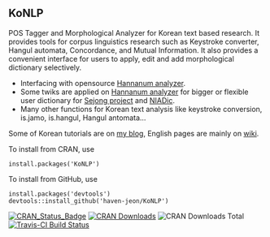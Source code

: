 KoNLP
---------------

POS Tagger and Morphological Analyzer for Korean text based research. It provides tools for corpus linguistics research such as Keystroke converter, Hangul automata, Concordance, and Mutual Information. It also provides a convenient interface for users to apply, edit and add morphological dictionary selectively. 

  - Interfacing with opensource [Hannanum analyzer](http://semanticweb.kaist.ac.kr/home/index.php/HanNanum).
  - Some twiks are applied on [Hannanum analyzer](https://github.com/haven-jeon/HanNanum-Analyzer) for bigger or flexible user dictionary for [Sejong project](http://www.sejong.or.kr/) and [NIADic](https://github.com/haven-jeon/NIADic). 
  - Many other functions for Korean text analysis like keystroke conversion, is.jamo, is.hangul, Hangul antomata...   

Some of Korean tutorials are on [my blog](http://freesearch.pe.kr), English pages are mainly on [wiki](https://github.com/haven-jeon/KoNLP/wiki).

To install from CRAN, use

    install.packages('KoNLP')

To install from GitHub, use

    install.packages('devtools')
    devtools::install_github('haven-jeon/KoNLP')



[![CRAN_Status_Badge](http://www.r-pkg.org/badges/version/KoNLP)](http://cran.r-project.org/package=KoNLP)
[![CRAN Downloads](http://cranlogs.r-pkg.org/badges/KoNLP)](http://cran.r-project.org/package=KoNLP)
![CRAN Downloads Total](http://cranlogs.r-pkg.org/badges/grand-total/KoNLP?color=brightgreen)
[![Travis-CI Build Status](https://travis-ci.org/haven-jeon/KoNLP.svg?branch=master)](https://travis-ci.org/haven-jeon/KoNLP)

